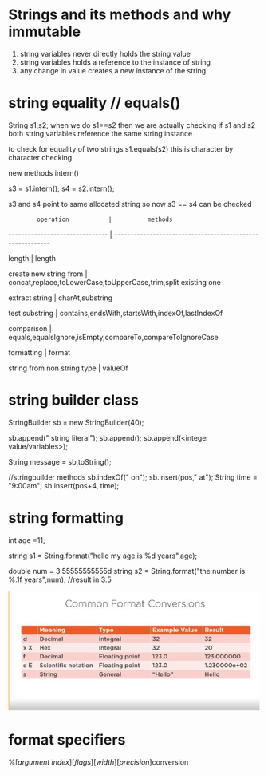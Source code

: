 # Strings and its methods and why immutable

1. string variables never directly holds the string value
2. string variables holds a reference to the instance of string
3. any change in value creates a new instance of the string 

# string equality // equals()

String s1,s2;
when we do s1==s2 then we are actually checking if s1 and s2 both string variables reference the same string instance

to check for equality of two strings 
s1.equals(s2) this is character by character checking

new methods intern()

s3 = s1.intern();
s4 = s2.intern();

s3 and s4 point to same allocated string 
so now s3 == s4 can be checked

            operation           |          methods
------------------------------- | ----------------------------------------------------------

length                          |          length

create new string from          |         concat,replace,toLowerCase,toUpperCase,trim,split
existing one

extract string                  |        charAt,substring

test substring                  |       contains,endsWith,startsWith,indexOf,lastIndexOf

comparison                      |      equals,equalsIgnore,isEmpty,compareTo,compareToIgnoreCase

formatting                      |     format

string from non string type     |    valueOf




# string builder class

StringBuilder sb = new StringBuilder(40);

sb.append(" string literal");
sb.append(<string variables>);
sb.append(<integer value/variables>);

String message = sb.toString();
 
 //stringbuilder methods
sb.indexOf(" on");
sb.insert(pos," at");
String time  = "9:00am";
sb.insert(pos+4, time);


# string formatting 
int age =11;

string s1 = String.format("hello my age is %d years",age);

double num = 3.55555555555d
string s2 = String.format("the number is %.1f years",num);
//result in 3.5

![string format table](images/strings.JPG)

# format specifiers

%[*argument index*][*flags*][*width*][*precision*]conversion